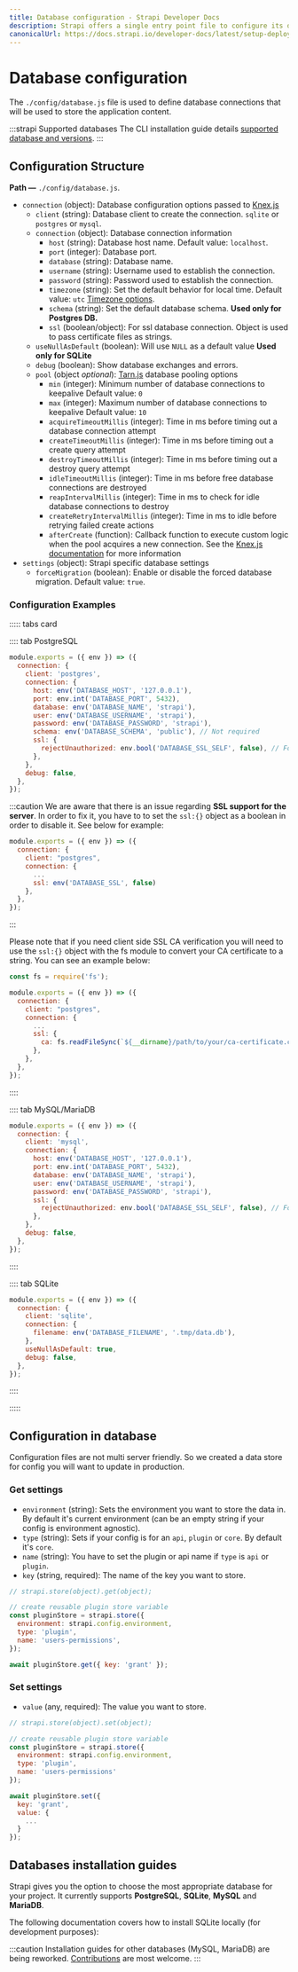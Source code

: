 ```yaml
---
title: Database configuration - Strapi Developer Docs
description: Strapi offers a single entry point file to configure its databases.
canonicalUrl: https://docs.strapi.io/developer-docs/latest/setup-deployment-guides/configurations/required/databases.html
---
```


# Database configuration

The `./config/database.js` file is used to define database connections that will be used to store the application content.

:::strapi Supported databases
The CLI installation guide details [supported database and versions](/developer-docs/latest/setup-deployment-guides/installation/cli.md#preparing-the-installation).
:::

## Configuration Structure

**Path —** `./config/database.js`.

- `connection` (object): Database configuration options passed to [Knex.js](https://github.com/knex/knex)
  - `client` (string): Database client to create the connection. `sqlite` or `postgres` or `mysql`.
  - `connection` (object): Database connection information
    - `host` (string): Database host name. Default value: `localhost`.
    - `port` (integer): Database port.
    - `database` (string): Database name.
    - `username` (string): Username used to establish the connection.
    - `password` (string): Password used to establish the connection.
    - `timezone` (string): Set the default behavior for local time. Default value: `utc` [Timezone options](https://www.php.net/manual/en/timezones.php).
    - `schema` (string): Set the default database schema. **Used only for Postgres DB.**
    - `ssl` (boolean/object): For ssl database connection. Object is used to pass certificate files as strings.
  - `useNullAsDefault` (boolean): Will use `NULL` as a default value **Used only for SQLite**
  - `debug` (boolean): Show database exchanges and errors.
    <!-- - `autoMigration` (boolean): To disable auto tables/columns creation for SQL database. -->
  - `pool` (object _optional_): [Tarn.js](https://github.com/vincit/tarn.js) database pooling options
    - `min` (integer): Minimum number of database connections to keepalive Default value: `0`
    - `max` (integer): Maximum number of database connections to keepalive Default value: `10`
    - `acquireTimeoutMillis` (integer): Time in ms before timing out a database connection attempt
    - `createTimeoutMillis` (integer): Time in ms before timing out a create query attempt
    - `destroyTimeoutMillis` (integer): Time in ms before timing out a destroy query attempt
    - `idleTimeoutMillis` (integer): Time in ms before free database connections are destroyed
    - `reapIntervalMillis` (integer): Time in ms to check for idle database connections to destroy
    - `createRetryIntervalMillis` (integer): Time in ms to idle before retrying failed create actions
    - `afterCreate` (function): Callback function to execute custom logic when the pool acquires a new connection. See the [Knex.js documentation](https://knexjs.org/#Installation-pooling) for more information
- `settings` (object): Strapi specific database settings
  - `forceMigration` (boolean): Enable or disable the forced database migration. Default value: `true`.

<!-- TODO: Open and track a feature request for autoMigration as it doesn't exist in v4 -->

### Configuration Examples

::::: tabs card

:::: tab PostgreSQL

```js
module.exports = ({ env }) => ({
  connection: {
    client: 'postgres',
    connection: {
      host: env('DATABASE_HOST', '127.0.0.1'),
      port: env.int('DATABASE_PORT', 5432),
      database: env('DATABASE_NAME', 'strapi'),
      user: env('DATABASE_USERNAME', 'strapi'),
      password: env('DATABASE_PASSWORD', 'strapi'),
      schema: env('DATABASE_SCHEMA', 'public'), // Not required
      ssl: {
        rejectUnauthorized: env.bool('DATABASE_SSL_SELF', false), // For self-signed certificates
      },
    },
    debug: false,
  },
});
```

:::caution
We are aware that there is an issue regarding **SSL support for the server**.
In order to fix it, you have to to set the `ssl:{}` object as a boolean in order to disable it. See below for example:

```js
module.exports = ({ env }) => ({
  connection: {
    client: "postgres",
    connection: {
      ...
      ssl: env('DATABASE_SSL', false)
    },
  },
});
```

:::

Please note that if you need client side SSL CA verification you will need to use the `ssl:{}` object with the fs module to convert your CA certificate to a string. You can see an example below:

```js
const fs = require('fs');

module.exports = ({ env }) => ({
  connection: {
    client: "postgres",
    connection: {
      ...
      ssl: {
        ca: fs.readFileSync(`${__dirname}/path/to/your/ca-certificate.crt`).toString(),
      },
    },
  },
});
```

::::

:::: tab MySQL/MariaDB

```js
module.exports = ({ env }) => ({
  connection: {
    client: 'mysql',
    connection: {
      host: env('DATABASE_HOST', '127.0.0.1'),
      port: env.int('DATABASE_PORT', 5432),
      database: env('DATABASE_NAME', 'strapi'),
      user: env('DATABASE_USERNAME', 'strapi'),
      password: env('DATABASE_PASSWORD', 'strapi'),
      ssl: {
        rejectUnauthorized: env.bool('DATABASE_SSL_SELF', false), // For self-signed certificates
      },
    },
    debug: false,
  },
});
```

::::

:::: tab SQLite

```js
module.exports = ({ env }) => ({
  connection: {
    client: 'sqlite',
    connection: {
      filename: env('DATABASE_FILENAME', '.tmp/data.db'),
    },
    useNullAsDefault: true,
    debug: false,
  },
});
```

::::

:::::

## Configuration in database

Configuration files are not multi server friendly. So we created a data store for config you will want to update in production.

### Get settings

- `environment` (string): Sets the environment you want to store the data in. By default it's current environment (can be an empty string if your config is environment agnostic).
- `type` (string): Sets if your config is for an `api`, `plugin` or `core`. By default it's `core`.
- `name` (string): You have to set the plugin or api name if `type` is `api` or `plugin`.
- `key` (string, required): The name of the key you want to store.

```js
// strapi.store(object).get(object);

// create reusable plugin store variable
const pluginStore = strapi.store({
  environment: strapi.config.environment,
  type: 'plugin',
  name: 'users-permissions',
});

await pluginStore.get({ key: 'grant' });
```

### Set settings

- `value` (any, required): The value you want to store.

```js
// strapi.store(object).set(object);

// create reusable plugin store variable
const pluginStore = strapi.store({
  environment: strapi.config.environment,
  type: 'plugin',
  name: 'users-permissions'
});

await pluginStore.set({
  key: 'grant',
  value: {
    ...
  }
});
```

## Databases installation guides

Strapi gives you the option to choose the most appropriate database for your project. It currently supports **PostgreSQL**, **SQLite**, **MySQL** and **MariaDB**.

The following documentation covers how to install SQLite locally (for development purposes):

<DatabasesLinks>
</DatabasesLinks>

:::caution
Installation guides for other databases (MySQL, MariaDB) are being reworked. [Contributions](https://github.com/strapi/documentation/blob/main/CONTRIBUTING.md) are most welcome.
:::
